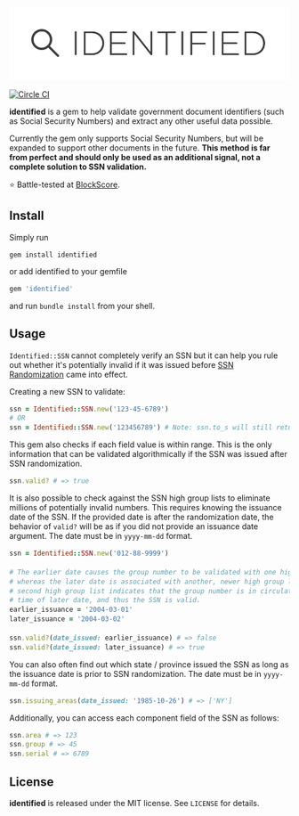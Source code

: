 ![identified](identified_logo.png)

[![Circle CI](https://circleci.com/gh/dgollahon/identified.svg?style=svg)](https://circleci.com/gh/dgollahon/identified)

**identified** is a gem to help validate government document identifiers (such as Social Security Numbers) and extract any other useful data possible.

Currently the gem only supports Social Security Numbers, but will be expanded to support other documents in the future. **This method is far from perfect and should only be used as an additional signal, not a complete solution to SSN validation.**

:star: Battle-tested at [BlockScore](https://blockscore.com).

## Install

Simply run
```shell
gem install identified
```

or add identified to your gemfile

```ruby
gem 'identified'
```

and run `bundle install` from your shell.

## Usage

`Identified::SSN` cannot completely verify an SSN but it can help you rule out whether it's potentially invalid if it was issued before [SSN Randomization](http://www.ssa.gov/employer/randomization.html) came into effect.

Creating a new SSN to validate:

```ruby
ssn = Identified::SSN.new('123-45-6789')
# OR
ssn = Identified::SSN.new('123456789') # Note: ssn.to_s will still return '123-45-6789'
```

This gem also checks if each field value is within range. This is the only information that can be validated algorithmically if the SSN was issued after SSN randomization.

```ruby
ssn.valid? # => true
```

It is also possible to check against the SSN high group lists to eliminate millions of potentially invalid numbers. This requires knowing the issuance date of the SSN. If the provided date is after the randomization date, the behavior of `valid?` will be as if you did not provide an issuance date argument. The date must be in `yyyy-mm-dd` format.

```ruby
ssn = Identified::SSN.new('012-88-9999')

# The earlier date causes the group number to be validated with one high group list
# whereas the later date is associated with another, newer high group list. The
# second high group list indicates that the group number is in circulation at the
# time of later date, and thus the SSN is valid.
earlier_issuance = '2004-03-01'
later_issuance = '2004-03-02'

ssn.valid?(date_issued: earlier_issuance) # => false
ssn.valid?(date_issued: later_issuance) # => true
```

You can also often find out which state / province issued the SSN as long as the issuance date is prior to SSN randomization. The date must be in `yyyy-mm-dd` format.

```ruby
ssn.issuing_areas(date_issued: '1985-10-26') # => ['NY']
```

Additionally, you can access each component field of the SSN as follows:

```ruby
ssn.area # => 123
ssn.group # => 45
ssn.serial # => 6789
```

## License

**identified** is released under the MIT license. See `LICENSE` for details.
